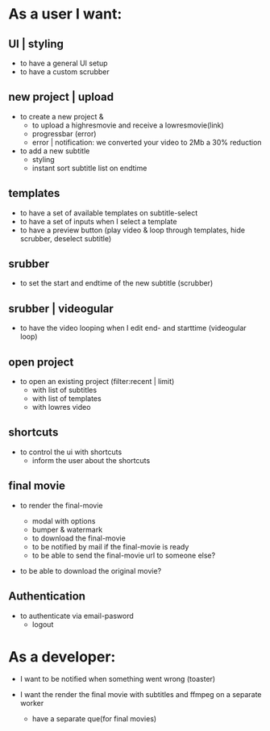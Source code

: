 # As a user I want:

## UI | styling
- to have a general UI setup
- to have a custom scrubber
    
## new project | upload
- to create a new project &
    - to upload a highresmovie and receive a lowresmovie(link)
    - progressbar (error)
    - error | notification: we converted your video to 2Mb a 30% reduction
- to add a new subtitle
    - styling
    - instant sort subtitle list on endtime

## templates
- to have a set of available templates on subtitle-select
- to have a set of inputs when I select a template
- to have a preview button (play video & loop through templates, hide scrubber, deselect subtitle)

## srubber
- to set the start and endtime of the new subtitle (scrubber)

## srubber | videogular
- to have the video looping when I edit end- and starttime (videogular loop)

## open project
- to open an existing project (filter:recent | limit)
    - with list of subtitles
    - with list of templates
    - with lowres video

## shortcuts
- to control the ui with shortcuts
    - inform the user about the shortcuts

## final movie
- to render the final-movie
    - modal with options
    - bumper & watermark
    - to download the final-movie
    - to be notified by mail if the final-movie is ready
    - to be able to send the final-movie url to someone else?

- to be able to download the original movie?

## Authentication
- to authenticate via email-pasword
    - logout

# As a developer:
- I want to be notified when something went wrong (toaster)

- I want the render the final movie with subtitles and ffmpeg on a separate worker
    - have a separate que(for final movies) 

